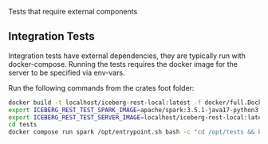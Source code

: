 Tests that require external components

## Integration Tests
Integration tests have external dependencies, they are typically run with docker-compose. Running the tests requires the docker image for the server to be specified via env-vars.

Run the following commands from the crates foot folder:
```sh
docker build -t localhost/iceberg-rest-local:latest -f docker/full.Dockerfile .
export ICEBERG_REST_TEST_SPARK_IMAGE=apache/spark:3.5.1-java17-python3
export ICEBERG_REST_TEST_SERVER_IMAGE=localhost/iceberg-rest-local:latest
cd tests
docker compose run spark /opt/entrypoint.sh bash -c "cd /opt/tests && bash run_pyiceberg_and_spark.sh"
```